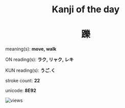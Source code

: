 <h1 align="center">Kanji of the day</h1>
<h1 align="center">躒</h1>
<p align="left">meaning(s): <b>move, walk</b></p>
<p align="left">ON reading(s): <b>ラク, リャク, レキ</b></p>
<p align="left">KUN reading(s): <b>うご.く</b></p>
<p align="left">stroke count: <b>22</b></p>
<p align="left">unicode: <b>8E92</b></p>
<p align="left"><img src="https://komarev.com/ghpvc/?username=tristanwagner-kanjioftheday&label=Views&color=0e75b6&style=flat" alt="views"/></p>
